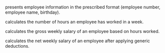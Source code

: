presents employee information in the prescribed format (employee number, employee name, birthday).

calculates the number of hours an employee has worked in a week.

calculates the gross weekly salary of an employee based on hours worked.

calculates the net weekly salary of an employee after applying generic deductions.
